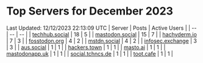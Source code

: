 # Top Servers for December 2023
Last Updated: 12/12/2023 22:13:09 UTC
| Server | Posts | Active Users |
| -- | -- | -- |
| [techhub.social](https://techhub.social/tags/PowerShell) | 18 | 5 |
| [mastodon.social](https://mastodon.social/tags/PowerShell) | 15 | 7 |
| [hachyderm.io](https://hachyderm.io/tags/PowerShell) | 7 | 3 |
| [fosstodon.org](https://fosstodon.org/tags/PowerShell) | 4 | 2 |
| [mstdn.social](https://mstdn.social/tags/PowerShell) | 4 | 2 |
| [infosec.exchange](https://infosec.exchange/tags/PowerShell) | 3 | 3 |
| [aus.social](https://aus.social/tags/PowerShell) | 1 | 1 |
| [hackers.town](https://hackers.town/tags/PowerShell) | 1 | 1 |
| [masto.ai](https://masto.ai/tags/PowerShell) | 1 | 1 |
| [mastodonapp.uk](https://mastodonapp.uk/tags/PowerShell) | 1 | 1 |
| [social.tchncs.de](https://social.tchncs.de/tags/PowerShell) | 1 | 1 |
| [toot.cafe](https://toot.cafe/tags/PowerShell) | 1 | 1 |
